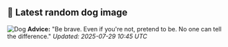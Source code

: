 ## 🐶 Latest random dog image
![Dog](https://images.dog.ceo/breeds/cavapoo/doggo2.jpg)
**Advice:** "Be brave. Even if you're not, pretend to be. No one can tell the difference."
*Updated: 2025-07-29 10:45 UTC*
